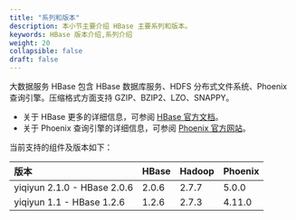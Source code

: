 ```yaml
---
title: "系列和版本"
description: 本小节主要介绍 HBase 主要系列和版本。 
keywords: HBase 版本介绍,系列介绍 
weight: 20
collapsible: false
draft: false
---
```


大数据服务 HBase 包含 HBase 数据库服务、HDFS 分布式文件系统、Phoenix 查询引擎。压缩格式方面支持 GZIP、BZIP2、LZO、SNAPPY。

- 关于 HBase 更多的详细信息，可参阅 [HBase 官方文档](http://hbase.apache.org/book.html)。
- 关于 Phoenix 查询引擎的详细信息，可参阅
[Phoenix 官方网站](http://phoenix.apache.org/)。

当前支持的组件及版本如下：

| 版本   | HBase | Hadoop | Phoenix |
| :------ | :------ | :------| :------ |
| yiqiyun 2.1.0 - HBase 2.0.6 | 2.0.6 | 2.7.7 | 5.0.0 |
| yiqiyun 1.1 - HBase 1.2.6 | 1.2.6 | 2.7.3 | 4.11.0 |
